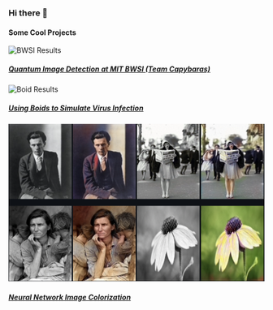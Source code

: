 ### Hi there 👋

#### Some Cool Projects

![BWSI Results](https://github.com/timothygao8710/Capybaras-Capstone-Project/blob/main/BWSIResults.gif)
##### [Quantum Image Detection at MIT BWSI (Team Capybaras)](https://github.com/timothygao8710/Capybaras-Capstone-Project/blob/main/Paper.pdf)

![Boid Results](https://github.com/timothygao8710/timothygao8710/blob/main/BoidsResults.gif)
##### [Using Boids to Simulate Virus Infection](https://github.com/timothygao8710/Using-Boids-to-Simulate-Virus-Infection/tree/main/Assets)

<img src="https://raw.githubusercontent.com/timothygao8710/timothygao8710/main/Screen%20Shot%202022-11-07%20at%2011.07.16%20PM.png" width="560">

##### [Neural Network Image Colorization](https://github.com/timothygao8710/photography-extra-credit)
